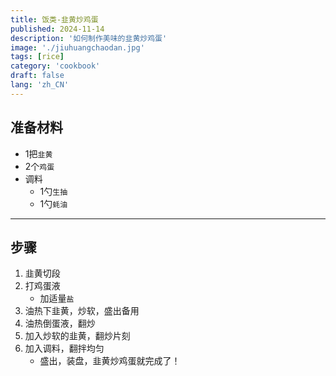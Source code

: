 ```yaml
---
title: 饭类-韭黄炒鸡蛋
published: 2024-11-14
description: '如何制作美味的韭黄炒鸡蛋'
image: './jiuhuangchaodan.jpg'
tags: [rice]
category: 'cookbook'
draft: false
lang: 'zh_CN'
---
```


## 准备材料  
- 1把`韭黄`  
- 2个`鸡蛋`  
- 调料  
    - 1勺`生抽`  
    - 1勺`蚝油`   

***********

## 步骤  
1. 韭黄切段  
2. 打鸡蛋液   
    - 加适量`盐`  
3. 油热下韭黄，炒软，盛出备用  
4. 油热倒蛋液，翻炒  
5. 加入炒软的韭黄，翻炒片刻  
6. 加入调料，翻拌均匀  
    - 盛出，装盘，韭黄炒鸡蛋就完成了！  
